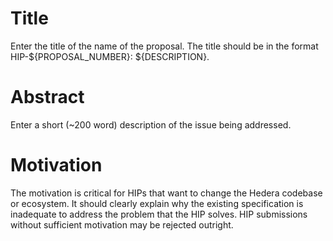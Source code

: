 # Title

Enter the title of the name of the proposal. The title should be in the format HIP-${PROPOSAL_NUMBER}: ${DESCRIPTION}.

# Abstract

Enter a short (~200 word) description of the issue being addressed.

# Motivation

The motivation is critical for HIPs that want to change the Hedera codebase or ecosystem. It should clearly explain why the existing specification is inadequate to address the problem that the HIP solves. HIP submissions without sufficient motivation may be rejected outright.
